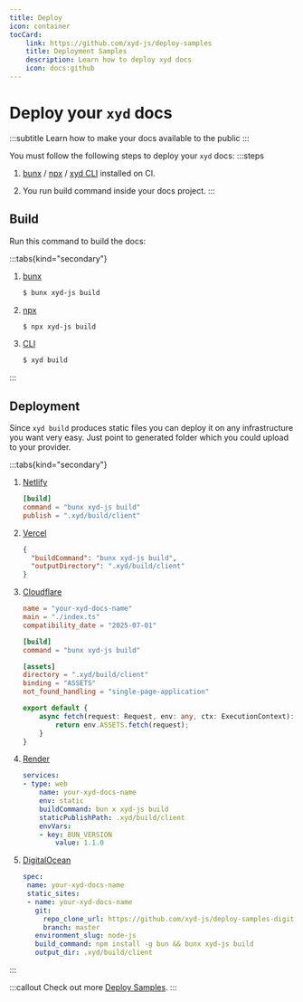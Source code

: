 ```yaml
---
title: Deploy
icon: container
tocCard: 
    link: https://github.com/xyd-js/deploy-samples
    title: Deployment Samples
    description: Learn how to deploy xyd docs
    icon: docs:github
---
```


# Deploy your `xyd` docs
:::subtitle
Learn how to make your docs available to the public
:::

You must follow the following steps to deploy your `xyd` docs:
:::steps
1. [bunx](https://bun.sh/docs/cli/bunx) / [npx](https://docs.npmjs.com/cli/v8/commands/npx) / [xyd CLI](http://npmjs.com/package/xyd-js) installed on CI.

2. You run build command inside your docs project.
:::


## Build

Run this command to build the docs:

:::tabs{kind="secondary"}
1. [bunx](type=bunx)
    ```bash [descHead="Info" desc="This produces a static files availalbe at <code>.xyd/build/client</code> folder within your docs project. You can serve that locally using popular static web servers or just deploy it on production."]
    $ bunx xyd-js build
    ```

1. [npx](type=npx)
    ```bash [descHead="Info" desc="This produces a static files availalbe at <code>.xyd/build/client</code> folder within your docs project. You can serve that locally using popular static web servers or just deploy it on production."]
    $ npx xyd-js build
    ```

2. [CLI](type=xyd)
    ```bash [descHead="Info" desc="This produces a static files availalbe at <code>.xyd/build/client</code> folder within your docs project. You can serve that locally using popular static web servers or just deploy it on production."]
    $ xyd build
    ```
:::


## Deployment
Since `xyd build` produces static files you can deploy it on any infrastructure you want very easy.
Just point to generated folder which you could upload to your provider.

:::tabs{kind="secondary"}
1. [Netlify](platform=netlify)
    ```toml netlify.toml [descHead="Tip" desc="Check out [Netlify Deployment Sample](https://github.com/xyd-js/deploy-samples/tree/master/netlify)."]
    [build]
    command = "bunx xyd-js build"
    publish = ".xyd/build/client"
    ```

2. [Vercel](platform=vercel)
    ```json vercel.json [descHead="Tip" desc="Check out [Vercel Deployment Sample](https://github.com/xyd-js/deploy-samples/tree/master/vercel)."]
    {
      "buildCommand": "bunx xyd-js build",
      "outputDirectory": ".xyd/build/client"
    } 
    ```

3. [Cloudflare](platform=cloudflare)
    ```toml wrangler.toml [descHead="Tip" desc="Check out [Cloudflare Deployment Sample](https://github.com/xyd-js/deploy-samples-cloudflare)."]
    name = "your-xyd-docs-name"
    main = "./index.ts"             
    compatibility_date = "2025-07-01"

    [build]
    command = "bunx xyd-js build"

    [assets]
    directory = ".xyd/build/client"     
    binding = "ASSETS"                  
    not_found_handling = "single-page-application"
    ```

    ```ts index.ts
    export default {
        async fetch(request: Request, env: any, ctx: ExecutionContext): Promise<Response> {
            return env.ASSETS.fetch(request);
        }
    }
    ```

4. [Render](platform=render)
    ```yaml render.yaml [descHead="Tip" desc="Check out [Render Deployment Sample](https://github.com/xyd-js/deploy-samples-render)."]
    services:
    - type: web
        name: your-xyd-docs-name
        env: static
        buildCommand: bun x xyd-js build
        staticPublishPath: .xyd/build/client 
        envVars:
        - key: BUN_VERSION
            value: 1.1.0
    ```

5. [DigitalOcean](platform=digitalocean)
    ```yaml .do/deploy.template.yaml [descHead="Tip" desc="Check out [DigitalOcean Deployment Sample](https://github.com/xyd-js/deploy-samples-digitalocean)."]
    spec:
     name: your-xyd-docs-name
     static_sites:
     - name: your-xyd-docs-name
       git:
         repo_clone_url: https://github.com/xyd-js/deploy-samples-digitalocean.git
         branch: master
       environment_slug: node-js
       build_command: npm install -g bun && bunx xyd-js build
       output_dir: .xyd/build/client
   ```
:::

:::callout
Check out more [Deploy Samples](https://github.com/xyd-js/deploy-samples).
:::